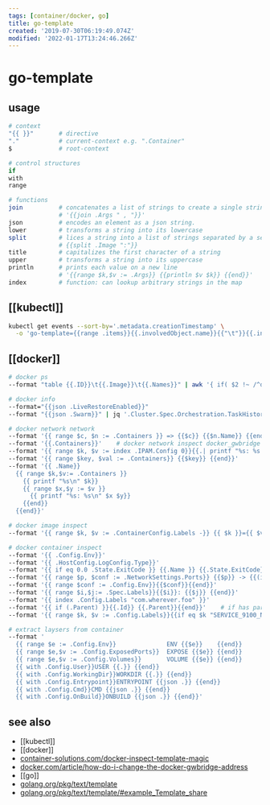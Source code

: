 ```yaml
---
tags: [container/docker, go]
title: go-template
created: '2019-07-30T06:19:49.074Z'
modified: '2022-01-17T13:24:46.266Z'
---
```


# go-template 

## usage

```sh
# context
"{{ }}"       # directive
"."           # current-context e.g. ".Container"
$             # root-context

# control structures
if
with
range

# functions
join          # concatenates a list of strings to create a single string
              # '{{join .Args " , "}}'
json          # encodes an element as a json string.
lower         # transforms a string into its lowercase
split         # lices a string into a list of strings separated by a separator
              # {{split .Image ":"}}
title         # capitalizes the first character of a string 
upper         # transforms a string into its uppercase   
println       # prints each value on a new line
              # '{{range $k,$v := .Args}} {{println $v $k}} {{end}}'
index         # function: can lookup arbitrary strings in the map
```

## [[kubectl]]

```sh
kubectl get events --sort-by='.metadata.creationTimestamp' \
  -o 'go-template={{range .items}}{{.involvedObject.name}}{{"\t"}}{{.involvedObject.kind}}{{"\t"}}{{.message}}{{"\t"}}{{.reason}}{{"\t"}}{{.type}}{{"\t"}}{{.firstTimestamp}}{{"\n"}}{{end}}'
```

## [[docker]]

```sh
# docker ps 
--format "table {{.ID}}\t{{.Image}}\t{{.Names}}" | awk '{ if( $2 !~ /^docker-registry/) print}'

# docker info
--format="{{json .LiveRestoreEnabled}}"
--format "{{json .Swarm}}" | jq '.Cluster.Spec.Orchestration.TaskHistoryRetentionLimit'

# docker network network
--format '{{ range $c, $n := .Containers }} => {{$c}} {{$n.Name}} {{end}}'
--format '{{.Containers}}'    # docker network inspect docker_gwbridge
--format '{{ range $k, $v := index .IPAM.Config 0}}{{.| printf "%s: %s " $k}}{{end}}'
--format '{{ range $key, $val := .Containers}} {{$key}} {{end}}'
--format '{{ .Name}}
  {{ range $k,$v:= .Containers }}
    {{ printf "%s\n" $k}}
    {{ range $x,$y := $v }}
      {{ printf "%s: %s\n" $x $y}}
    {{end}}
  {{end}}'

# docker image inspect 
--format '{{ range $k, $v := .ContainerConfig.Labels -}} {{ $k }}={{ $v }} {{ end -}}'

# docker container inspect 
--format '{{ .Config.Env}}'
--format '{{ .HostConfig.LogConfig.Type}}'
--format '{{ if eq 0.0 .State.ExitCode }} {{.Name }} {{.State.ExitCode}} {{end }}'
--format '{{ range $p, $conf := .NetworkSettings.Ports}} {{$p}} -> {{(index $conf 0).HostPort}} {{end}}'
--format '{{ range $conf := .Config.Env}}{{$conf}}{{end}}'
--format '{{ range $i,$j:= .Spec.Labels}}{{$i}}: {{$j}} {{end}}'
--format '{{ index .Config.Labels "com.wherever.foo" }}'
--format '{{ if (.Parent) }}{{.Id}} {{.Parent}}{{end}}'    # if has parent e.g. docker image inspect $(docker image ls -q)
--format '{{ range $k, $v := .Config.Labels}}{{if eq $k "SERVICE_9100_NAME"}} {{$v}} {{end}} {{end}}'

# extract laysers from container
--format '
  {{ range $e := .Config.Env}}              ENV {{$e}}    {{end}}
  {{ range $e,$v := .Config.ExposedPorts}}  EXPOSE {{$e}} {{end}}
  {{ range $e,$v := .Config.Volumes}}       VOLUME {{$e}} {{end}}
  {{ with .Config.User}}USER {{.}} {{end}}
  {{ with .Config.WorkingDir}}WORKDIR {{.}} {{end}}
  {{ with .Config.Entrypoint}}ENTRYPOINT {{json .}} {{end}}
  {{ with .Config.Cmd}}CMD {{json .}} {{end}}
  {{ with .Config.OnBuild}}ONBUILD {{json .}} {{end}}'
```

## see also

- [[kubectl]]
- [[docker]]
- [container-solutions.com/docker-inspect-template-magic](http://container-solutions.com/docker-inspect-template-magic/)
- [docker.com/article/how-do-i-change-the-docker-gwbridge-address](https://success.docker.com/article/how-do-i-change-the-docker-gwbridge-address)
- [[go]]
- [golang.org/pkg/text/template](https://golang.org/pkg/text/template/)
- [golang.org/pkg/text/template/#example_Template_share](https://golang.org/pkg/text/template/#example_Template_share)
